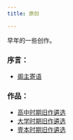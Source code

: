 ```yaml
---
title: 原创

---
```


早年的一些创作。

### 序言：
 * <a href="/blogs/article/阁主寄语">阁主寄语</a>

### 作品：
 * <a href="/blogs/article/高中时期旧作遴选">高中时期旧作遴选</a>
 * <a href="/blogs/article/大学时期旧作遴选">大学时期旧作遴选</a>
 * <a href="/blogs/article/壹本时期旧作遴选">壹本时期旧作遴选</a>

